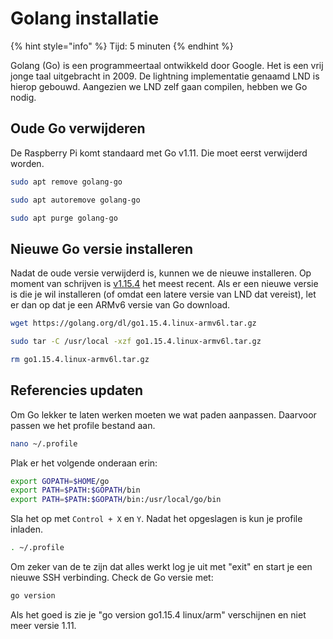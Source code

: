 # Golang installatie

{% hint style="info" %}
Tijd: 5 minuten
{% endhint %}

Golang \(Go\) is een programmeertaal ontwikkeld door Google. Het is een vrij jonge taal uitgebracht in 2009. De lightning implementatie genaamd LND is hierop gebouwd. Aangezien we LND zelf gaan compilen, hebben we Go nodig.

## Oude Go verwijderen

De Raspberry Pi komt standaard met Go v1.11. Die moet eerst verwijderd worden.

```bash
sudo apt remove golang-go
```

```bash
sudo apt autoremove golang-go
```

```bash
sudo apt purge golang-go
```

## Nieuwe Go versie installeren

Nadat de oude versie verwijderd is, kunnen we de nieuwe installeren. Op moment van schrijven is [v1.15.4](https://golang.org/dl/) het meest recent. Als er een nieuwe versie is die je wil installeren \(of omdat een latere versie van LND dat vereist\), let er dan op dat je een ARMv6 versie van Go download.

```bash
wget https://golang.org/dl/go1.15.4.linux-armv6l.tar.gz
```

```bash
sudo tar -C /usr/local -xzf go1.15.4.linux-armv6l.tar.gz
```

```bash
rm go1.15.4.linux-armv6l.tar.gz
```

## Referencies updaten

Om Go lekker te laten werken moeten we wat paden aanpassen. Daarvoor passen we het profile bestand aan.

```bash
nano ~/.profile
```

Plak er het volgende onderaan erin:

```bash
export GOPATH=$HOME/go
export PATH=$PATH:$GOPATH/bin
export PATH=$PATH:$GOPATH/bin:/usr/local/go/bin
```

Sla het op met `Control + X` en `Y`. Nadat het opgeslagen is kun je profile inladen.

```bash
. ~/.profile
```

Om zeker van de te zijn dat alles werkt log je uit met "exit" en start je een nieuwe SSH verbinding. Check de Go versie met:

```bash
go version
```

Als het goed is zie je "go version go1.15.4 linux/arm" verschijnen en niet meer versie 1.11.
